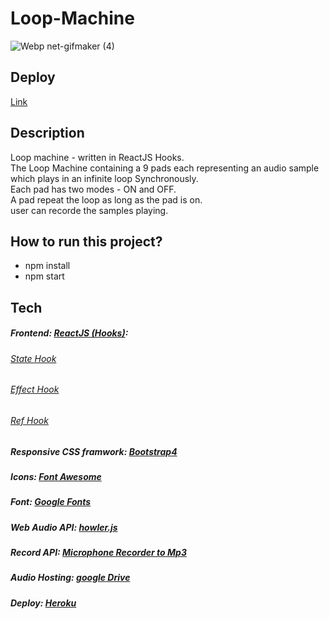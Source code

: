 # Loop-Machine
![Webp net-gifmaker (4)](https://user-images.githubusercontent.com/46241467/103763537-a4dd2a80-5022-11eb-9336-0b0a0a5142e7.gif)
## Deploy
[Link](https://loop-machine-shir.herokuapp.com/)

## Description
Loop machine - written in ReactJS Hooks.  
The Loop Machine containing a 9 pads each representing an audio sample which plays in an infinite loop Synchronously.  
Each pad has two modes - ON and OFF.  
A pad repeat the loop as long as the pad is on.  
user can recorde the samples playing.

## How to run this project?
* npm install
* npm start

## Tech
##### Frontend: [ReactJS (Hooks)](https://reactjs.org/docs/hooks-intro.html):
 ###### [State Hook](https://reactjs.org/docs/hooks-state.html)
 ###### [Effect Hook](https://reactjs.org/docs/hooks-effect.html)
 ###### [Ref Hook](https://reactjs.org/docs/hooks-reference.html#useref)  
##### Responsive CSS framwork: [Bootstrap4](https://getbootstrap.com/docs/4.5/getting-started/introduction/)
##### Icons: [Font Awesome](https://fontawesome.com/)
##### Font: [Google Fonts](https://fonts.google.com/)
##### Web Audio API: [howler.js](https://www.npmjs.com/package/howler)
##### Record API: [Microphone Recorder to Mp3](https://www.npmjs.com/package/mic-recorder-to-mp3)
##### Audio Hosting: [google Drive](https://drive.google.com/drive/folders/1He2Edw4_nqS7wtHHq-k9SsqTqeJyPynu?usp=sharing)
##### Deploy: [Heroku](https://www.heroku.com/)
